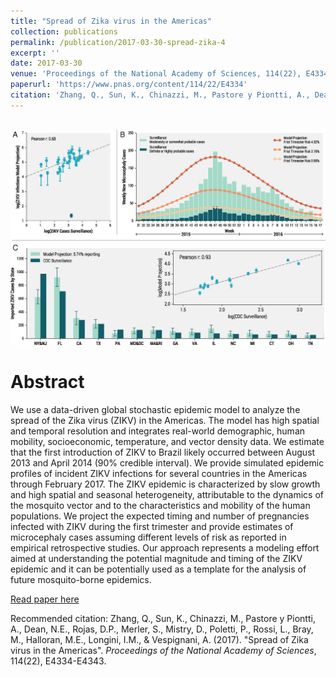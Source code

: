 ```yaml
---
title: "Spread of Zika virus in the Americas"
collection: publications
permalink: /publication/2017-03-30-spread-zika-4
excerpt: ''
date: 2017-03-30
venue: 'Proceedings of the National Academy of Sciences, 114(22), E4334-E4343'
paperurl: 'https://www.pnas.org/content/114/22/E4334'
citation: 'Zhang, Q., Sun, K., Chinazzi, M., Pastore y Piontti, A., Dean, N.E., Rojas, D.P., Merler, S., Mistry, D., Poletti, P., Rossi, L., Bray, M., Halloran, M.E., Longini, I.M., & Vespignani, A. (2017). Proceedings of the National Academy of Sciences, 114(22), E4334-E4343.'
---
```


<br/><img src='/images/spread-zika.jpg'>

# Abstract
We use a data-driven global stochastic epidemic model to analyze the spread of the Zika virus (ZIKV) in the Americas. The model has high spatial and temporal resolution and integrates real-world demographic, human mobility, socioeconomic, temperature, and vector density data. We estimate that the first introduction of ZIKV to Brazil likely occurred between August 2013 and April 2014 (90% credible interval). We provide simulated epidemic profiles of incident ZIKV infections for several countries in the Americas through February 2017. The ZIKV epidemic is characterized by slow growth and high spatial and seasonal heterogeneity, attributable to the dynamics of the mosquito vector and to the characteristics and mobility of the human populations. We project the expected timing and number of pregnancies infected with ZIKV during the first trimester and provide estimates of microcephaly cases assuming different levels of risk as reported in empirical retrospective studies. Our approach represents a modeling effort aimed at understanding the potential magnitude and timing of the ZIKV epidemic and it can be potentially used as a template for the analysis of future mosquito-borne epidemics.


[Read paper here](https://www.pnas.org/content/114/22/E4334)

Recommended citation: Zhang, Q., Sun, K., Chinazzi, M., Pastore y Piontti, A., Dean, N.E., Rojas, D.P., Merler, S., Mistry, D., Poletti, P., Rossi, L., Bray, M., Halloran, M.E., Longini, I.M., & Vespignani, A. (2017). &quot;Spread of Zika virus in the Americas&quot;. <i>Proceedings of the National Academy of Sciences</i>, 114(22), E4334-E4343.